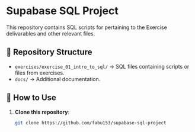 # Supabase SQL Project

This repository contains SQL scripts for pertaining to the Exercise delivarables and other relevant files.
## 📂 Repository Structure
- `exercises/exercise_01_intro_to_sql/` → SQL files containing scripts or files from exercises.
- `docs/` → Additional documentation.

## 📌 How to Use
1. **Clone this repository**:
   ```sh
   git clone https://github.com/fabu153/supabase-sql-project
